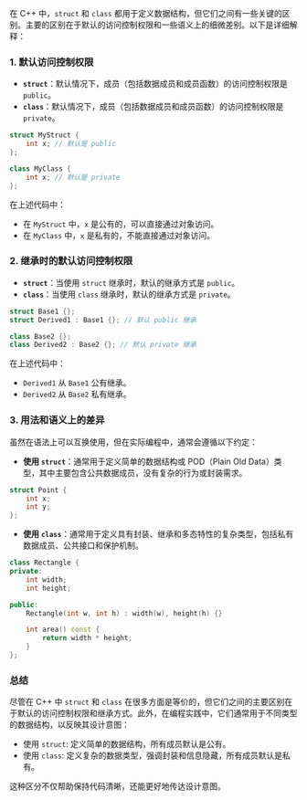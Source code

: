 在 C++ 中，`struct` 和 `class` 都用于定义数据结构，但它们之间有一些关键的区别。主要的区别在于默认的访问控制权限和一些语义上的细微差别。以下是详细解释：

### 1. 默认访问控制权限

- **`struct`**：默认情况下，成员（包括数据成员和成员函数）的访问控制权限是 `public`。
- **`class`**：默认情况下，成员（包括数据成员和成员函数）的访问控制权限是 `private`。

```cpp
struct MyStruct {
    int x; // 默认是 public
};

class MyClass {
    int x; // 默认是 private
};
```

在上述代码中：

- 在 `MyStruct` 中，`x` 是公有的，可以直接通过对象访问。
- 在 `MyClass` 中，`x` 是私有的，不能直接通过对象访问。

### 2. 继承时的默认访问控制权限

- **`struct`**：当使用 `struct` 继承时，默认的继承方式是 `public`。
- **`class`**：当使用 `class` 继承时，默认的继承方式是 `private`。

```cpp
struct Base1 {};
struct Derived1 : Base1 {}; // 默认 public 继承

class Base2 {};
class Derived2 : Base2 {}; // 默认 private 继承
```

在上述代码中：

- `Derived1` 从 `Base1` 公有继承。
- `Derived2` 从 `Base2` 私有继承。

### 3. 用法和语义上的差异

虽然在语法上可以互换使用，但在实际编程中，通常会遵循以下约定：

- **使用 `struct`**：通常用于定义简单的数据结构或 POD（Plain Old Data）类型，其中主要包含公共数据成员，没有复杂的行为或封装需求。

```cpp
struct Point {
    int x;
    int y;
};
```

- **使用 `class`**：通常用于定义具有封装、继承和多态特性的复杂类型，包括私有数据成员、公共接口和保护机制。

```cpp
class Rectangle {
private:
    int width;
    int height;

public:
    Rectangle(int w, int h) : width(w), height(h) {}

    int area() const {
        return width * height;
    }
};
```

### 总结

尽管在 C++ 中 `struct` 和 `class` 在很多方面是等价的，但它们之间的主要区别在于默认的访问控制权限和继承方式。此外，在编程实践中，它们通常用于不同类型的数据结构，以反映其设计意图：

- 使用 `struct`: 定义简单的数据结构，所有成员默认是公有。
- 使用 `class`: 定义复杂的数据类型，强调封装和信息隐藏，所有成员默认是私有。

这种区分不仅帮助保持代码清晰，还能更好地传达设计意图。